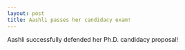 ```yaml
---
layout: post
title: Aashli passes her candidacy exam!
---
```



Aashli successfully defended her Ph.D. candidacy proposal!
